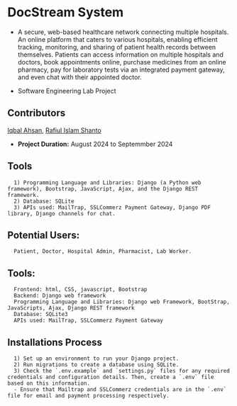 # DocStream System

- A secure, web-based healthcare network connecting multiple hospitals. An online platform that caters to various hospitals, enabling efficient tracking, monitoring, and sharing of patient health records between themselves. Patients can access information on multiple hospitals and doctors, book appointments online, purchase medicines from an online pharmacy, pay for laboratory tests via an integrated payment gateway, and even chat with their appointed doctor.

- Software Engineering Lab Project 

## Contributors
[Iqbal Ahsan](https://www.linkedin.com/in/iqbal-ahsan/), [Rafiul Islam Shanto](https://www.linkedin.com/in/rafiul-islam-208702217/)

- **Project Duration:** August 2024 to Septemmber 2024

## Tools
      1) Programming Language and Libraries: Django (a Python web framework), Bootstrap, JavaScript, Ajax, and the Django REST framework.
      2) Database: SQLite
      3) APIs used: MailTrap, SSLCommerz Payment Gateway, Django PDF library, Django channels for chat.

## Potential Users:
      Patient, Doctor, Hospital Admin, Pharmacist, Lab Worker.

## Tools:
      Frontend: html, CSS, javascript, Bootstrap
      Backend: Django web framework
      Programming Language and Libraries: Django web Framework, BootStrap, JavaScripts, Ajax, Django REST framework
      Database: SQLite3
      APIs used: MailTrap, SSLCommerz Payment Gateway


## Installations Process
      1) Set up an environment to run your Django project.
      2) Run migrations to create a database using SQLite.
      3) Check the `.env.example` and `settings.py` files for any required credentials and configuration details. Then, create a `.env` file based on this information.
      - Ensure that Mailtrap and SSLCommerz credentials are in the `.env` file for email and payment processing respectively.
